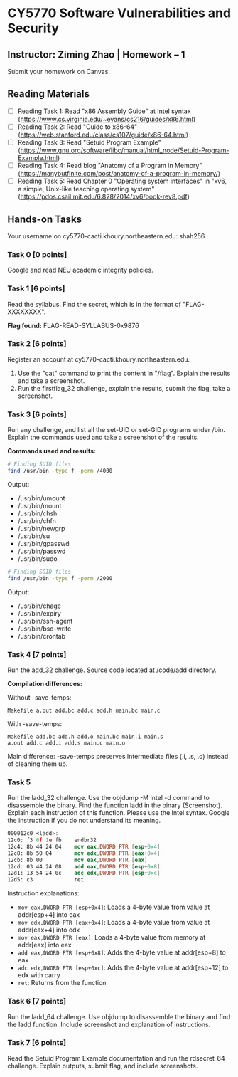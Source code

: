 # CY5770 Software Vulnerabilities and Security
## Instructor: Ziming Zhao | Homework – 1

Submit your homework on Canvas.

## Reading Materials

- [ ] Reading Task 1: Read "x86 Assembly Guide" at Intel syntax (https://www.cs.virginia.edu/~evans/cs216/guides/x86.html)
- [ ] Reading Task 2: Read "Guide to x86-64" (https://web.stanford.edu/class/cs107/guide/x86-64.html)
- [ ] Reading Task 3: Read "Setuid Program Example" (https://www.gnu.org/software/libc/manual/html_node/Setuid-Program-Example.html)
- [ ] Reading Task 4: Read blog "Anatomy of a Program in Memory" (https://manybutfinite.com/post/anatomy-of-a-program-in-memory/)
- [ ] Reading Task 5: Read Chapter 0 "Operating system interfaces" in "xv6, a simple, Unix-like teaching operating system" (https://pdos.csail.mit.edu/6.828/2014/xv6/book-rev8.pdf)

## Hands-on Tasks
Your username on cy5770-cacti.khoury.northeastern.edu: shah256

### Task 0 [0 points]
Google and read NEU academic integrity policies.

### Task 1 [6 points]
Read the syllabus. Find the secret, which is in the format of "FLAG-XXXXXXXX".

**Flag found:** FLAG-READ-SYLLABUS-0x9876

### Task 2 [6 points]
Register an account at cy5770-cacti.khoury.northeastern.edu.
1. Use the "cat" command to print the content in "/flag". Explain the results and take a screenshot.
2. Run the firstflag_32 challenge, explain the results, submit the flag, take a screenshot.

### Task 3 [6 points]
Run any challenge, and list all the set-UID or set-GID programs under /bin. Explain the commands used and take a screenshot of the results.

**Commands used and results:**

```bash
# Finding SUID files
find /usr/bin -type f -perm /4000
```

Output:
- /usr/bin/umount
- /usr/bin/mount
- /usr/bin/chsh
- /usr/bin/chfn
- /usr/bin/newgrp
- /usr/bin/su
- /usr/bin/gpasswd
- /usr/bin/passwd
- /usr/bin/sudo

```bash
# Finding SGID files
find /usr/bin -type f -perm /2000
```

Output:
- /usr/bin/chage
- /usr/bin/expiry
- /usr/bin/ssh-agent
- /usr/bin/bsd-write
- /usr/bin/crontab

### Task 4 [7 points]
Run the add_32 challenge. Source code located at /code/add directory.

**Compilation differences:**

Without -save-temps:
```
Makefile a.out add.bc add.c add.h main.bc main.c
```

With -save-temps:
```
Makefile add.bc add.h add.o main.bc main.i main.s
a.out add.c add.i add.s main.c main.o
```

Main difference: -save-temps preserves intermediate files (.i, .s, .o) instead of cleaning them up.

### Task 5
Run the ladd_32 challenge. Use the objdump -M intel -d command to disassemble the binary. Find the function ladd in the binary (Screenshot). Explain each instruction of this function. Please use the Intel syntax. Google the instruction if you do not understand its meaning. 

```nasm
000012c0 <ladd>:
12c0: f3 0f 1e fb    endbr32
12c4: 8b 44 24 04    mov eax,DWORD PTR [esp+0x4]
12c8: 8b 50 04       mov edx,DWORD PTR [eax+0x4]
12cb: 8b 00          mov eax,DWORD PTR [eax]
12cd: 03 44 24 08    add eax,DWORD PTR [esp+0x8]
12d1: 13 54 24 0c    adc edx,DWORD PTR [esp+0xc]
12d5: c3             ret
```

Instruction explanations:
- `mov eax,DWORD PTR [esp+0x4]`: Loads a 4-byte value from value at addr[esp+4] into eax
- `mov edx,DWORD PTR [eax+0x4]`: Loads a 4-byte value from value at addr[eax+4] into edx
- `mov eax,DWORD PTR [eax]`: Loads a 4-byte value from memory at addr[eax] into eax
- `add eax,DWORD PTR [esp+0x8]`: Adds the 4-byte value at addr[esp+8] to eax
- `adc edx,DWORD PTR [esp+0xc]`: Adds the 4-byte value at addr[esp+12] to edx with carry
- `ret`: Returns from the function

### Task 6 [7 points]
Run the ladd_64 challenge. Use objdump to disassemble the binary and find the ladd function. Include screenshot and explanation of instructions.

### Task 7 [6 points]
Read the Setuid Program Example documentation and run the rdsecret_64 challenge. Explain outputs, submit flag, and include screenshots.
